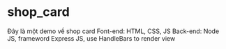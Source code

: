 # shop_card
Đây là một demo về shop card
Font-end: HTML, CSS, JS
Back-end: Node JS, frameword Express JS, use HandleBars to render view
